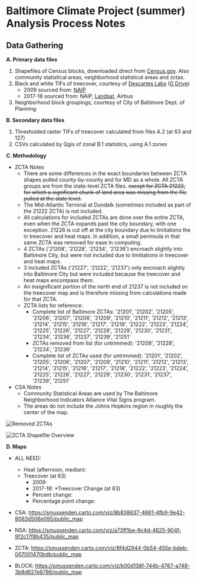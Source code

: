 # Baltimore Climate Project (summer) Analysis Process Notes

## Data Gathering

**A. Primary data files**
  1. Shapefiles of Census blocks, downloaded direct from [Census.gov](https://www2.census.gov/geo/tiger/TIGER2018/TABBLOCK/). Also community statistical areas, neighborhood statistical areas and zctas.
  2. Black and white TIFs of treecover, courtesy of [Descartes Labs](https://www.descarteslabs.com/) ([G Drive](https://drive.google.com/drive/u/2/folders/17Wg6c1LxFmHYUgQpwv6-G5Z-HWx6O-Y2))
     * 2009 sourced from: [NAIP](https://www.fsa.usda.gov/programs-and-services/aerial-photography/imagery-programs/naip-imagery/)
     * 2017-18 sourced from: NAIP, [Landsat](https://landsat.gsfc.nasa.gov/), Airbus
  3. Neighborhood block groupings, courtesy of City of Baltimore Dept. of Planning

**B. Secondary data files**
  1. Thresholded raster TIFs of treecover calculated from files A.2 (at 63 and 127)
  2. CSVs calculated by Qgis of zonal B.1 statistics, using A.1 zones

**C. Methodology**
  * ZCTA Notes
    * There are some differences in the exact boundaries between ZCTA shapes pulled county-by-county and for MD as a whole. All ZCTA groups are from the state-level ZCTA files. ~~except for ZCTA 21222, for which a significant chunk of land area was missing from the file pulled at the state level.~~
    * The Mid-Atlantic Terminal at Dundalk (sometimes included as part of the 21222 ZCTA) is not included.
    * All calculations for included ZCTAs are done over the entire ZCTA, even when the ZCTA expands past the city boundary, with one exception. 21226 is cut off at the city boundary due to limitations the in treecover and heat maps. In addition, a small peninsula in that same ZCTA was removed for ease in computing.
    * 4 ZCTAs ('21208', '21228', '21234', '21236') encroach slightly into Baltimore City, but were not included due to limitiations in treecover and heat maps. 
    * 3 included ZCTAs ('21227', '21222', '21237') only encroach slightly into Baltimore City but were included because the treecover and heat maps encompass them.
    * An insignificant portion of the north end of 21237 is not included on the treecover map and is therefore missing from calculations made for that ZCTA.
    * ZCTA lists for reference:
      * Complete list of Baltimore ZCTAs: '21201', '21202', '21205', '21206', '21207', '21208', '21209', '21210', '21211', '21212', '21213', '21214', '21215', '21216', '21217', '21218', '21222', '21223', '21224', '21225', '21226', '21227', '21228', '21229', '21230', '21231', '21234', '21236', '21237', '21239', '21251'
      * ZCTAs removed from list (for untrimmed): '21208', '21228', '21234', '21236'
      * Complete list of ZCTAs used (for untrimmed): '21201', '21202', '21205', '21206', '21207', '21209', '21210', '21211', '21212', '21213', '21214', '21215', '21216', '21217', '21218', '21222', '21223', '21224', '21225', '21226', '21227', '21229', '21230', '21231', '21237', '21239', '21251'
  * CSA Notes
    * Community Statistical Areas are used by The Baltimore Neighborhood Indicators Alliance Vital Signs program.
    * The areas do not include the Johns Hopkins region in roughly the center of the map.
    
  ![Removed ZCTAs](https://github.com/Capital-News-Service/2019-data-climate-health-baltimore/blob/master/documentation/by_zcta/tree-zcta-baltcity_rm.png?raw=true "Removed ZCTAs")
  
  ![ZCTA Shapefile Overview](https://github.com/Capital-News-Service/2019-data-climate-health-baltimore/blob/master/documentation/shapefile-overview.png?raw=true "ZCTA Shapefile Overview")
  
  
**D. Maps**
* ALL NEED:
  * Heat (afternoon, median):
  * Treecover (at 63)
    * 2009:
    * 2017-18: 
  *Treecover Change (at 63)
    * Percent change:
    * Percentage point change: 
    
* CSA: https://smussenden.carto.com/viz/8b838637-4661-4fb9-9e42-8083d506e095/public_map 
* NSA: https://smussenden.carto.com/viz/a73ff1be-9c4d-4625-904f-9f2c17f8b435/public_map   
* ZCTA: https://smussenden.carto.com/viz/8f4d2944-0b54-455e-bdeb-007001470bdb/public_map 
* BLOCK: https://smussenden.carto.com/viz/b00d138f-744b-4767-a748-3b8d627e8786/public_map 

